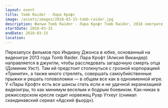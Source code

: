 ```yaml
---
layout: event
title: Tomb Raider - Лара Крофт
image: /assets/images/2018-03-15-tomb-raider.jpg
description: Фильм Tomb Raider - Лара Крофт Tomb Raider, 2018 смотрите трейлеры, рецензии, обзоры и отзывы
startDate: 2018-03-15
endDate: 2018-03-15
location:
---
```


Перезапуск фильмов про Индиану Джонса в юбке, основанный на видеоигре 2013 года Tomb Raider. Лара Крофт (Алисия Викандер) направляется в джунгли, чтобы расследовать загадочную смерть отца (Доминик Уэст). Там ей предстоит столкнуться с грозной корпорацией «Тринити», а также много стрелять, совершать самоубийственные прыжки и решать головоломки — в общем все как в одноименной игре. У «Лары Крофт» есть все шансы стать если и не удачной экранизацией видеоигры, то как минимум веселым и бодрым боевиком. Как-никак в режиссерском кресле сидит норвежец Руар Утхеуг (снимал скандинавский сериал «Адский фьорд»).
